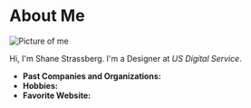 # About Me

![Picture of me](https://avatars0.githubusercontent.com/u/48692564?s=460&v=4)

Hi, I'm Shane Strassberg. I'm a Designer at *US Digital Service*.

- **Past Companies and Organizations:**
- **Hobbies:**
- **Favorite Website:** []()
